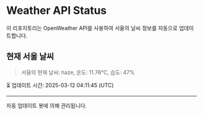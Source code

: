
# Weather API Status

이 리포지토리는 OpenWeather API를 사용하여 서울의 날씨 정보를 자동으로 업데이트합니다.

## 현재 서울 날씨
> 서울의 현재 날씨: haze, 온도: 11.76°C, 습도: 47%

⏳ 업데이트 시간: 2025-03-12 04:11:45 (UTC)

---
자동 업데이트 봇에 의해 관리됩니다.
